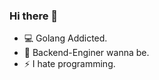 ### Hi there 👋

- 💻 Golang Addicted.
- 🤔 Backend-Enginer wanna be.
- ⚡ I hate programming.
<!--
**autumnleaf-ra/AUTUMNLEAF-RA** is a ✨ _special_ ✨ repository because its `README.md` (this file) appears on your GitHub profile.

Here are some ideas to get you started:

- 🔭 I’m currently working on ...
- 🌱 I’m currently learning ...
- 👯 I’m looking to collaborate on ...
- 🤔 I’m looking for help with ...
- 💬 Ask me about ...
- 📫 How to reach me: ...
- 😄 Pronouns: ...
- ⚡ Fun fact: ...
-->
